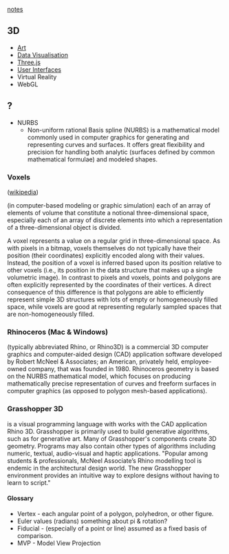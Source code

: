 [notes](notes.md)

## 3D
* [Art](art.md)
* [Data Visualisation](dataVisualisation.md)
* [Three.js](javascript/threejs.md)
* [User Interfaces](UI.md)
* Virtual Reality
* WebGL

## ?
- NURBS
  - Non-uniform rational Basis spline (NURBS) is a mathematical model commonly used in computer graphics for generating and representing curves and surfaces. It offers great flexibility and precision for handling both analytic (surfaces defined by common mathematical formulae) and modeled shapes.


### Voxels
([wikipedia](https://en.wikipedia.org/wiki/Voxel))

(in computer-based modeling or graphic simulation) each of an array of elements of volume that constitute a notional three-dimensional space, especially each of an array of discrete elements into which a representation of a three-dimensional object is divided.

A voxel represents a value on a regular grid in three-dimensional space. As with pixels in a bitmap, voxels themselves do not typically have their position (their coordinates) explicitly encoded along with their values. Instead, the position of a voxel is inferred based upon its position relative to other voxels (i.e., its position in the data structure that makes up a single volumetric image). In contrast to pixels and voxels, points and polygons are often explicitly represented by the coordinates of their vertices. A direct consequence of this difference is that polygons are able to efficiently represent simple 3D structures with lots of empty or homogeneously filled space, while voxels are good at representing regularly sampled spaces that are non-homogeneously filled.

### Rhinoceros (Mac & Windows)

(typically abbreviated Rhino, or Rhino3D) is a commercial 3D computer graphics and computer-aided design (CAD) application software developed by Robert McNeel & Associates; an American, privately held, employee-owned company, that was founded in 1980. Rhinoceros geometry is based on the NURBS mathematical model, which focuses on producing mathematically precise representation of curves and freeform surfaces in computer graphics (as opposed to polygon mesh-based applications).

### Grasshopper 3D
is a visual programming language with works with the CAD application Rhino 3D. Grasshopper is primarily used to build generative algorithms, such as for generative art. Many of Grasshopper's components create 3D geometry. Programs may also contain other types of algorithms including numeric, textual, audio-visual and haptic applications.
"Popular among students & professionals, McNeel Associate’s Rhino modelling tool is endemic in the architectural design world. The new Grasshopper environment provides an intuitive way to explore designs without having to learn to script."


#### Glossary
- Vertex - each angular point of a polygon, polyhedron, or other figure.
- Euler values (radians) something about pi & rotation?
- Fiducial - (especially of a point or line) assumed as a fixed basis of comparison.
- MVP - Model View Projection
